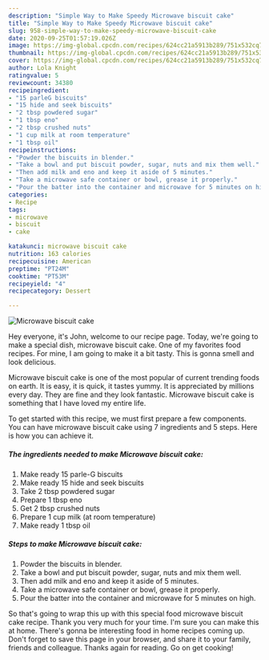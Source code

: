 ```yaml
---
description: "Simple Way to Make Speedy Microwave biscuit cake"
title: "Simple Way to Make Speedy Microwave biscuit cake"
slug: 958-simple-way-to-make-speedy-microwave-biscuit-cake
date: 2020-09-25T01:57:19.026Z
image: https://img-global.cpcdn.com/recipes/624cc21a5913b289/751x532cq70/microwave-biscuit-cake-recipe-main-photo.jpg
thumbnail: https://img-global.cpcdn.com/recipes/624cc21a5913b289/751x532cq70/microwave-biscuit-cake-recipe-main-photo.jpg
cover: https://img-global.cpcdn.com/recipes/624cc21a5913b289/751x532cq70/microwave-biscuit-cake-recipe-main-photo.jpg
author: Lola Knight
ratingvalue: 5
reviewcount: 34380
recipeingredient:
- "15 parleG biscuits"
- "15 hide and seek biscuits"
- "2 tbsp powdered sugar"
- "1 tbsp eno"
- "2 tbsp crushed nuts"
- "1 cup milk at room temperature"
- "1 tbsp oil"
recipeinstructions:
- "Powder the biscuits in blender."
- "Take a bowl and put biscuit powder, sugar, nuts and mix them well."
- "Then add milk and eno and keep it aside of 5 minutes."
- "Take a microwave safe container or bowl, grease it properly."
- "Pour the batter into the container and microwave for 5 minutes on high."
categories:
- Recipe
tags:
- microwave
- biscuit
- cake

katakunci: microwave biscuit cake 
nutrition: 163 calories
recipecuisine: American
preptime: "PT24M"
cooktime: "PT53M"
recipeyield: "4"
recipecategory: Dessert

---
```



![Microwave biscuit cake](https://img-global.cpcdn.com/recipes/624cc21a5913b289/751x532cq70/microwave-biscuit-cake-recipe-main-photo.jpg)

Hey everyone, it's John, welcome to our recipe page. Today, we're going to make a special dish, microwave biscuit cake. One of my favorites food recipes. For mine, I am going to make it a bit tasty. This is gonna smell and look delicious.

Microwave biscuit cake is one of the most popular of current trending foods on earth. It is easy, it is quick, it tastes yummy. It is appreciated by millions every day. They are fine and they look fantastic. Microwave biscuit cake is something that I have loved my entire life.




To get started with this recipe, we must first prepare a few components. You can have microwave biscuit cake using 7 ingredients and 5 steps. Here is how you can achieve it.

<!--inarticleads1-->

##### The ingredients needed to make Microwave biscuit cake:

1. Make ready 15 parle-G biscuits
1. Make ready 15 hide and seek biscuits
1. Take 2 tbsp powdered sugar
1. Prepare 1 tbsp eno
1. Get 2 tbsp crushed nuts
1. Prepare 1 cup milk (at room temperature)
1. Make ready 1 tbsp oil




<!--inarticleads2-->

##### Steps to make Microwave biscuit cake:

1. Powder the biscuits in blender.
1. Take a bowl and put biscuit powder, sugar, nuts and mix them well.
1. Then add milk and eno and keep it aside of 5 minutes.
1. Take a microwave safe container or bowl, grease it properly.
1. Pour the batter into the container and microwave for 5 minutes on high.




So that's going to wrap this up with this special food microwave biscuit cake recipe. Thank you very much for your time. I'm sure you can make this at home. There's gonna be interesting food in home recipes coming up. Don't forget to save this page in your browser, and share it to your family, friends and colleague. Thanks again for reading. Go on get cooking!
